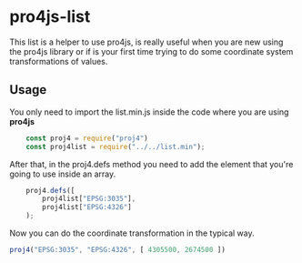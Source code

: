 # pro4js-list
This list is a helper to use pro4js, is really useful when you are new using the pro4js library or if is your first time trying
to do some coordinate system transformations of values. 

## Usage

You only need to import the list.min.js inside the code where you are using **pro4js**

```javascript
    const proj4 = require("proj4")
    const proj4list = require("../../list.min");   
```
After that, in the proj4.defs method you need to add the element that you're going to use inside an array.

```javascript
    proj4.defs([
        proj4list["EPSG:3035"],
        proj4list["EPSG:4326"]
    );
``` 
Now you can do the coordinate transformation in the typical way.
```javascript
proj4("EPSG:3035", "EPSG:4326", [ 4305500, 2674500 ])
```
